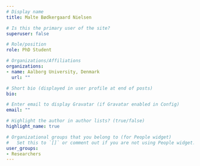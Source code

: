 ```yaml
---
# Display name
title: Malte Bødkergaard Nielsen

# Is this the primary user of the site?
superuser: false

# Role/position
role: PhD Student

# Organizations/Affiliations
organizations:
- name: Aalborg University, Denmark
  url: ""

# Short bio (displayed in user profile at end of posts)
bio: 

# Enter email to display Gravatar (if Gravatar enabled in Config)
email: ""

# Highlight the author in author lists? (true/false)
highlight_name: true

# Organizational groups that you belong to (for People widget)
#   Set this to `[]` or comment out if you are not using People widget.
user_groups:
- Researchers
---
```


